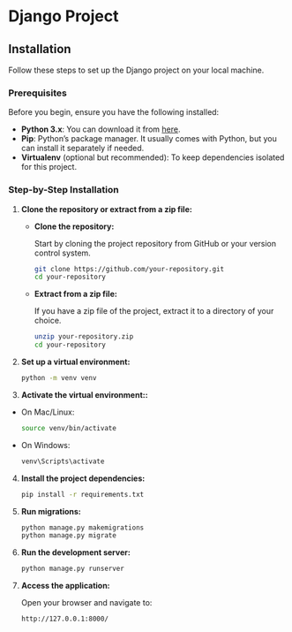 # Django Project

## Installation

Follow these steps to set up the Django project on your local machine.

### Prerequisites

Before you begin, ensure you have the following installed:

- **Python 3.x**: You can download it from [here](https://www.python.org/downloads/).
- **Pip**: Python’s package manager. It usually comes with Python, but you can install it separately if needed.
- **Virtualenv** (optional but recommended): To keep dependencies isolated for this project.

### Step-by-Step Installation

1. **Clone the repository or extract from a zip file:**

   - **Clone the repository:**

     Start by cloning the project repository from GitHub or your version control system.

     ```bash
     git clone https://github.com/your-repository.git
     cd your-repository
     ```

   - **Extract from a zip file:**

     If you have a zip file of the project, extract it to a directory of your choice.

     ```bash
     unzip your-repository.zip
     cd your-repository
     ```

2. **Set up a virtual environment:**

   ```bash
   python -m venv venv
3. **Activate the virtual environment::**

- On Mac/Linux:
   ```bash
   source venv/bin/activate
- On Windows:
   ```bash
   venv\Scripts\activate
4. **Install the project dependencies:**

   ```bash
   pip install -r requirements.txt
5. **Run migrations:**

   ```bash
   python manage.py makemigrations
   python manage.py migrate
2. **Run the development server:**

   ```bash
   python manage.py runserver
2. **Access the application:**

    Open your browser and navigate to:
   ```bash
   http://127.0.0.1:8000/

